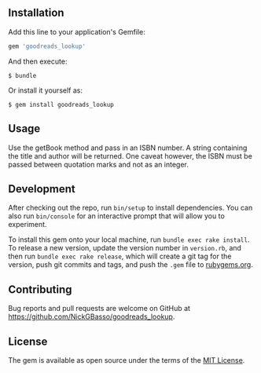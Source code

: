 ## Installation

Add this line to your application's Gemfile:

```ruby
gem 'goodreads_lookup'
```

And then execute:

    $ bundle

Or install it yourself as:

    $ gem install goodreads_lookup

## Usage

Use the getBook method and pass in an ISBN number. A string containing the title and author will be returned.
One caveat however, the ISBN must be passed between quotation marks and not as an integer.

## Development

After checking out the repo, run `bin/setup` to install dependencies. You can also run `bin/console` for an interactive prompt that will allow you to experiment.

To install this gem onto your local machine, run `bundle exec rake install`. To release a new version, update the version number in `version.rb`, and then run `bundle exec rake release`, which will create a git tag for the version, push git commits and tags, and push the `.gem` file to [rubygems.org](https://rubygems.org).

## Contributing

Bug reports and pull requests are welcome on GitHub at https://github.com/NickGBasso/goodreads_lookup.

## License

The gem is available as open source under the terms of the [MIT License](https://opensource.org/licenses/MIT).
